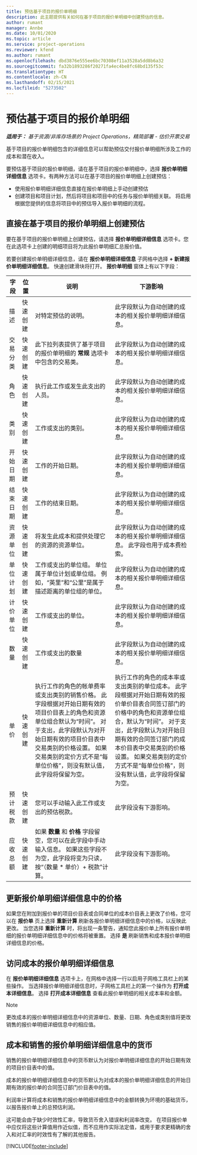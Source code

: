 ```yaml
---
title: 预估基于项目的报价单明细
description: 此主题提供有关如何在基于项目的报价单明细中创建预估的信息。
author: rumant
manager: Annbe
ms.date: 10/01/2020
ms.topic: article
ms.service: project-operations
ms.reviewer: kfend
ms.author: rumant
ms.openlocfilehash: dbd3876e555ee6bc70308ef11a3528a5dd8b6a32
ms.sourcegitcommit: fa32b1893286f20271fa4ec4be8fc68bd135f53c
ms.translationtype: HT
ms.contentlocale: zh-CN
ms.lasthandoff: 02/15/2021
ms.locfileid: "5273502"
---
```

# <a name="estimating-a-project-based-quote-line"></a>预估基于项目的报价单明细

_**适用于：** 基于资源/非库存场景的 Project Operations，精简部署 - 估价开票交易_

基于项目的报价单明细包含的详细信息可以帮助预估交付报价单明细所涉及工作的成本和潜在收入。

要预估基于项目的报价单明细，请在基于项目的报价单明细中，选择 **报价单明细详细信息** 选项卡。有两种方法可以在基于项目的报价单明细上创建预估：

- 使用报价单明细详细信息直接在报价单明细上手动创建预估 
- 创建项目和项目计划，然后将项目和项目中的任务与报价单明细关联。 将启用根据您提供的信息将项目中的预估导入报价单明细的流程。

## <a name="create-estimates-directly-on-a-project-based-quote-line"></a>直接在基于项目的报价单明细上创建预估

要在基于项目的报价单明细上创建预估，请选择 **报价单明细详细信息** 选项卡。您在此选项卡上创建的明细项目将为此报价单明细汇总报价值。 

若要创建报价单明细详细信息，请在 **报价单明细详细信息** 子网格中选择 **+ 新建报价单明细详细信息**。 快速创建滑块将打开。 **报价单明细** 窗体上有以下字段：

| **字段** | **位置** | **说明** | **下游影响** |
| --- | --- | --- | --- |
| 描述 | 快速创建 | 对特定预估的说明。 | 此字段默认为自动创建的成本的相关报价单明细详细信息。 |
| 交易分类 | 快速创建 | 此下拉列表提供了基于项目的报价单明细的 **常规** 选项卡中包含的交易类。  | 此字段默认为自动创建的成本的相关报价单明细详细信息。 |
| 角色 | 快速创建 | 执行此工作或发生此支出的人员。 | 此字段默认为自动创建的成本的相关报价单明细详细信息。 |
| 类别 | 快速创建 | 工作或支出的类别。 | 此字段默认为自动创建的成本的相关报价单明细详细信息。 |
| 开始日期 | 快速创建 | 工作的开始日期。 | 此字段默认为自动创建的成本的相关报价单明细详细信息。 |
| 结束日期 | 快速创建 | 工作的结束日期。 | 此字段默认为自动创建的成本的相关报价单明细详细信息。 |
| 资源单位 | 快速创建 | 将发生此成本和提供处理它的资源的资源单位。 | 此字段默认为自动创建的成本的相关报价单明细详细信息。 此字段也用于成本费检索。 |
| 单位计划 | 快速创建 | 工作或支出的单位组。 单位属于单位计划或单位组。 例如，“英里”和“公里”是属于描述距离的单位组的单位。 | 此字段默认为自动创建的成本的相关报价单明细详细信息。 |
| 计价单位 | 快速创建 | 工作或支出的单位。 | 此字段默认为自动创建的成本的相关报价单明细详细信息。 |
| 数量 | 快速创建 | 工作或支出的数量 | 此字段默认为自动创建的成本的相关报价单明细详细信息。 |
| 单价 | 快速创建 | 执行工作的角色的帐单费率或支出类别的销售价格。 此字段根据对开始日期有效的项目价目表上的角色和资源单位组合默认为“时间”。 对于支出，此字段默认为对开始日期有效的项目价目表中交易类别的价格设置。 如果交易类别的定价方式不是“每单位价格”，则没有默认值，此字段将保留为空。 | 执行工作的角色的成本率或支出类别的单位成本。 此字段根据对开始日期有效的报价单价目表合同签订部门的价格中的角色和资源单位组合，默认为“时间”。 对于支出，此字段默认为对开始日期有效的合同签订部门的成本价目表中交易类别的价格设置。 如果交易类别的定价方式不是“每单位价格”，则没有默认值，此字段将保留为空。 |
| 预计税款 | 快速创建 | 您可以手动输入此工作或支出的预估税款。 | 此字段没有下游影响。 |
| 应收总额 | 快速创建 | 如果 **数量** 和 **价格** 字段留空，您可以在此字段中手动输入信息。 如果这些字段不为空，此字段将变为只读，按“（数量 \* 单价）+ 税款”计算。 | 此字段没有下游影响。 |

## <a name="update-prices-on-quote-line-details"></a>更新报价单明细详细信息中的价格

如果您在附加到报价单的项目价目表或合同单位的成本价目表上更改了价格，您可以在 **报价单** 页上选择 **重新计算** 刷新各报价单明细详细信息中的价格，以反映此更改。 当您选择 **重新计算** 时，将出现一条警告，通知您此报价单上所有报价单明细的报价单明细详细信息中的价格将被重置。 选择 **是** 刷新销售和成本报价单明细详细信息的价格。

## <a name="access-quote-line-details-for-cost"></a>访问成本的报价单明细详细信息

在 **报价单明细详细信息** 选项卡上，在网格中选择一行以启用子网格工具栏上的某些操作。 当选择报价单明细详细信息时，子网格工具栏上的第一个操作为 **打开成本详细信息**。 选择 **打开成本详细信息** 查看此报价单明细的相关成本率和金额。

> [!NOTE]
> 更改成本的报价单明细详细信息中的资源单位、数量、日期、角色或类别值将更改销售的报价单明细详细信息中的相应值。
## <a name="currency-on-quote-line-details-for-cost-and-sales"></a>成本和销售的报价单明细详细信息中的货币

销售的报价单明细详细信息中的货币默认为对报价单明细详细信息的开始日期有效的项目价目表中的值。

成本的报价单明细详细信息中的货币默认为对成本的报价单明细详细信息的开始日期有效的报价单的合同签订部门价目表中的值。

利润率计算将成本和销售的报价单明细详细信息中的金额转换为环境的基础货币，以报告报价单上的总预估利润。

这可能会由于缺少时效性汇率，导致货币舍入错误和利润率改变。 在项目报价单中应仅将这些计算值用作近似值，而不应用作实际法定值，或用于要求更精确的舍入和对汇率的时效性有了解的其他报告。


[!INCLUDE[footer-include](../../includes/footer-banner.md)]
